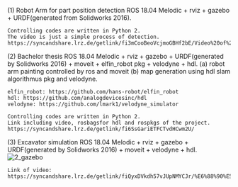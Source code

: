 (1) Robot Arm for part position detection
    ROS 18.04 Melodic + rviz + gazebo + URDF(generated from Solidworks 2016).
    
    Controlling codes are written in Python 2.
    The video is just a simple process of detection.
    https://syncandshare.lrz.de/getlink/fi3mCooBeoVcjmoGBHf2bE/Video%20of%20the%20process.mp4

(2) Bachelor thesis
    ROS 18.04 Melodic + rviz + gazebo + URDF(generated by Solidworks 2016) + moveit + elfin_robot pkg + velodyne + hdl.
    (a) robot arm painting controlled by ros and moveit
    (b) map generation using hdl slam algorithmus pkg and velodyne.
    
    elfin_robot: https://github.com/hans-robot/elfin_robot
    hdl: https://github.com/analogdevicesinc/hdl
    velodyne: https://github.com/lmark1/velodyne_simulator
    
    Controlling codes are written in Python 2.
    Link including video, rosbagsfor hdl and rospkgs of the project.
    https://syncandshare.lrz.de/getlink/fi6SsGariETFCTvdHCwm2U/
    

    
(3) Excavator simulation
    ROS 18.04 Melodic + rviz + gazebo + URDF(generated by Solidworks 2016) + moveit + velodyne + hdl.
    ![2_gazebo](https://user-images.githubusercontent.com/97108973/216640412-17717e53-72b4-4f3d-a516-de69c7c0899b.jpg)

    Link of video:
    https://syncandshare.lrz.de/getlink/fiQyxDVkdh57vJUpNMYCJr/%E6%88%90%E5%93%81%E5%B1%95%E7%A4%BA%E8%A7%86%E9%A2%91.mp4
